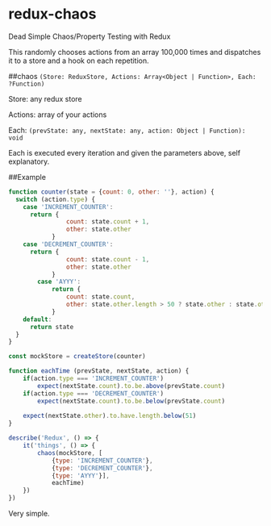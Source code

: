 # redux-chaos
Dead Simple Chaos/Property Testing with Redux

This randomly chooses actions from an array 100,000 times and dispatches it to a store and a hook on each repetition.

##chaos `(Store: ReduxStore, Actions: Array<Object | Function>, Each: ?Function)`

Store: any redux store

Actions: array of your actions

Each: `(prevState: any, nextState: any, action: Object | Function): void`

Each is executed every iteration and given the parameters above, self explanatory.

##Example

```javascript
function counter(state = {count: 0, other: ''}, action) {
  switch (action.type) {
    case 'INCREMENT_COUNTER':
      return {
				count: state.count + 1,
				other: state.other
			}
    case 'DECREMENT_COUNTER':
      return {
				count: state.count - 1,
				other: state.other
			}
		case 'AYYY': 
			return {
				count: state.count,
				other: state.other.length > 50 ? state.other : state.other + 'lo'
			}
    default:
      return state
  }
}

const mockStore = createStore(counter)

function eachTime (prevState, nextState, action) {
	if(action.type === 'INCREMENT_COUNTER')
		expect(nextState.count).to.be.above(prevState.count)
	if(action.type === 'DECREMENT_COUNTER')
		expect(nextState.count).to.be.below(prevState.count)
		
	expect(nextState.other).to.have.length.below(51)
}

describe('Redux', () => {
	it('things', () => {
		chaos(mockStore, [
			{type: 'INCREMENT_COUNTER'}, 
			{type: 'DECREMENT_COUNTER'}, 
			{type: 'AYYY'}], 
			eachTime)
	})
})
```

Very simple.
